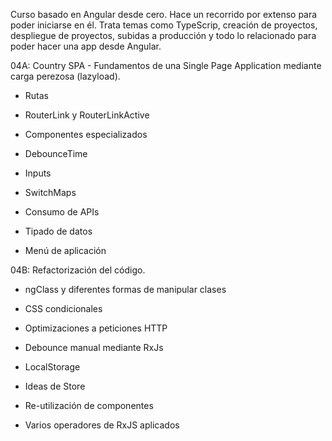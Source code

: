 Curso basado en Angular desde cero. Hace un recorrido por extenso para poder iniciarse en él. Trata temas como TypeScrip, creación de proyectos, despliegue de proyectos, subidas a producción y todo lo relacionado para poder hacer una app desde Angular.

04A: Country SPA - Fundamentos de una Single Page Application mediante carga perezosa (lazyload).

  - Rutas
  
  - RouterLink y RouterLinkActive
  
  - Componentes especializados
  
  - DebounceTime
  
  - Inputs
  
  - SwitchMaps
  
  - Consumo de APIs
  
  - Tipado de datos
  
  - Menú de aplicación

04B: Refactorización del código.

  - ngClass y diferentes formas de manipular clases
  
  - CSS condicionales
  
  - Optimizaciones a peticiones HTTP
  
  - Debounce manual mediante RxJs
  
  - LocalStorage
  
  - Ideas de Store
  
  - Re-utilización de componentes
  
  - Varios operadores de RxJS aplicados

